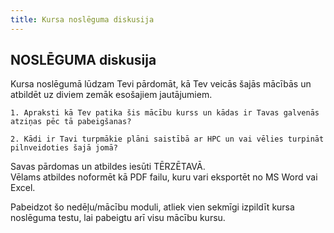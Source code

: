 ```yaml
---
title: Kursa noslēguma diskusija 
---
```


## NOSLĒGUMA diskusija 

Kursa noslēgumā lūdzam Tevi pārdomāt, kā Tev veicās šajās mācībās un atbildēt uz diviem zemāk esošajiem jautājumiem.

<!--```spoiler {title: "Diskusijas jautājums"} -->
```attention-question {label: "Diskusijas jautājums"}
1. Apraksti kā Tev patika šis mācību kurss un kādas ir Tavas galvenās atziņas pēc tā pabeigšanas?

2. Kādi ir Tavi turpmākie plāni saistībā ar HPC un vai vēlies turpināt pilnveidoties šajā jomā?
```

Savas pārdomas un atbildes iesūti TĒRZĒTAVĀ.  
Vēlams atbildes noformēt kā PDF failu, kuru vari eksportēt no MS Word vai Excel. 


Pabeidzot šo nedēļu/mācību moduli, atliek vien sekmīgi izpildīt kursa noslēguma testu, lai pabeigtu arī visu mācību kursu.  

   
<!--
Tu vari apliecināt savas zināšanas piedaloties nedēļas noslēguma testā.  

[4.NEDĒĻAS TESTS](https://hpc-pamati.learning.lv/exam)
-->
